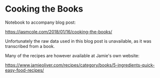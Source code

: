 # Cooking the Books

Notebook to accompany blog post:

https://jasmcole.com/2018/01/16/cooking-the-books/

Unfortunately the raw data used in this blog post is unavailable, as it was transcribed from a book.

Many of the recipes are however available at Jamie's own website:

https://www.jamieoliver.com/recipes/category/books/5-ingredients-quick-easy-food-recipes/
